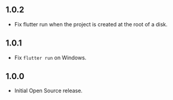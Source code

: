 ## 1.0.2

- Fix flutter run when the project is created at the root of a disk.

## 1.0.1

- Fix `flutter run` on Windows.

## 1.0.0

- Initial Open Source release.
